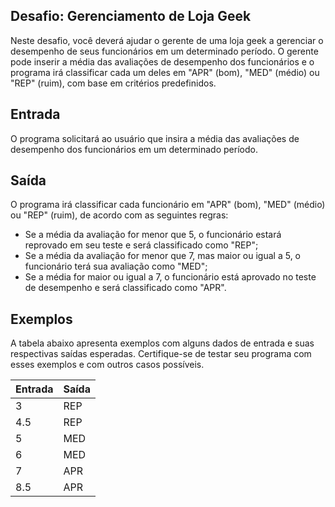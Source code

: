 ## Desafio: Gerenciamento de Loja Geek

Neste desafio, você deverá ajudar o gerente de uma loja geek a gerenciar o desempenho de seus funcionários em um determinado período. O gerente pode inserir a média das avaliações de desempenho dos funcionários e o programa irá classificar cada um deles em "APR" (bom), "MED" (médio) ou "REP" (ruim), com base em critérios predefinidos.

## Entrada

O programa solicitará ao usuário que insira a média das avaliações de desempenho dos funcionários em um determinado período.

## Saída

O programa irá classificar cada funcionário em "APR" (bom), "MED" (médio) ou "REP" (ruim), de acordo com as seguintes regras:

- Se a média da avaliação for menor que 5, o funcionário estará reprovado em seu teste e será classificado como "REP";
- Se a média da avaliação for menor que 7, mas maior ou igual a 5, o funcionário terá sua avaliação como "MED";
- Se a média for maior ou igual a 7, o funcionário está aprovado no teste de desempenho e será classificado como "APR".

## Exemplos

A tabela abaixo apresenta exemplos com alguns dados de entrada e suas respectivas saídas esperadas. Certifique-se de testar seu programa com esses exemplos e com outros casos possíveis.

| **Entrada** | **Saída** |
| ----------- | --------- |
| 3           | REP       |
| 4.5         | REP       |
| 5           | MED       |
| 6           | MED       |
| 7           | APR       |
| 8.5         | APR       |